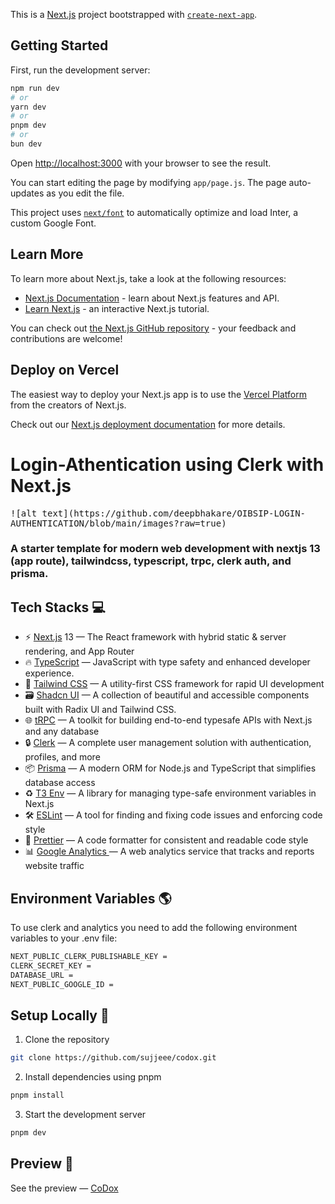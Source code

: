 This is a [Next.js](https://nextjs.org/) project bootstrapped with [`create-next-app`](https://github.com/vercel/next.js/tree/canary/packages/create-next-app).

## Getting Started

First, run the development server:

```bash
npm run dev
# or
yarn dev
# or
pnpm dev
# or
bun dev
```

Open [http://localhost:3000](http://localhost:3000) with your browser to see the result.

You can start editing the page by modifying `app/page.js`. The page auto-updates as you edit the file.

This project uses [`next/font`](https://nextjs.org/docs/basic-features/font-optimization) to automatically optimize and load Inter, a custom Google Font.

## Learn More

To learn more about Next.js, take a look at the following resources:

- [Next.js Documentation](https://nextjs.org/docs) - learn about Next.js features and API.
- [Learn Next.js](https://nextjs.org/learn) - an interactive Next.js tutorial.

You can check out [the Next.js GitHub repository](https://github.com/vercel/next.js/) - your feedback and contributions are welcome!

## Deploy on Vercel

The easiest way to deploy your Next.js app is to use the [Vercel Platform](https://vercel.com/new?utm_medium=default-template&filter=next.js&utm_source=create-next-app&utm_campaign=create-next-app-readme) from the creators of Next.js.

Check out our [Next.js deployment documentation](https://nextjs.org/docs/deployment) for more details.


# Login-Athentication using Clerk with Next.js

<kbd>
![alt text](https://github.com/deepbhakare/OIBSIP-LOGIN-AUTHENTICATION/blob/main/images?raw=true)


</kbd>

### A starter template for modern web development with nextjs 13 (app route), tailwindcss, typescript, trpc, clerk auth, and prisma.


## Tech Stacks 💻

- ⚡ [Next.js](https://nextjs.org) 13  — The React framework with hybrid static & server rendering, and App Router 
- 🔥 [TypeScript](https://www.typescriptlang.org)  — JavaScript with type safety and enhanced developer experience.
- 💅 [Tailwind CSS](https://tailwindcss.com) — A utility-first CSS framework for rapid UI development
- 🗃 [Shadcn UI](https://ui.shadcn.com/) —  A collection of beautiful and accessible components built with Radix UI and Tailwind CSS.
- 🌐 [tRPC](https://trpc.io) —  A toolkit for building end-to-end typesafe APIs with Next.js and any database
- 🔒 [Clerk](https://clerk.com?utm_source=github&utm_medium=sponsorship&utm_campaign=nextjs-boilerplate) — A complete user management solution with authentication, profiles, and more
- 📦 [Prisma](https://www.prisma.io/) — A modern ORM for Node.js and TypeScript that simplifies database access
- ♻️ [T3 Env](https://env.t3.gg/) — A library for managing type-safe environment variables in Next.js 
- 🛠 [ESLint](https://eslint.org) — A tool for finding and fixing code issues and enforcing code style
- 💖 [Prettier](https://prettier.io) — A code formatter for consistent and readable code style
- 📊 [Google Analytics ](https://analytics.google.com/) —  A web analytics service that tracks and reports website traffic

 ## Environment Variables 🌎
To use clerk and analytics you need to add the following environment variables to your .env file:
```bash
NEXT_PUBLIC_CLERK_PUBLISHABLE_KEY = 
CLERK_SECRET_KEY = 
DATABASE_URL =
NEXT_PUBLIC_GOOGLE_ID = 
``` 

## Setup Locally 🚀

1. Clone the repository

```bash
git clone https://github.com/sujjeee/codox.git
```

2. Install dependencies using pnpm

```bash
pnpm install
```

3. Start the development server

```bash
pnpm dev
```

## Preview 👀
See the preview  —  <a href="https://codox.codebustar.com/">CoDox</a>
